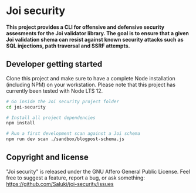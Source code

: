 # Joi security

**This project provides a CLI for offensive and defensive security assesments for the Joi validator library. The goal is to ensure that a given Joi validation shema can resist against known security attacks such as SQL injections, path traversal and SSRF attempts.**

## Developer getting started

Clone this project and make sure to have a complete Node installation (including NPM) on your workstation. Please note that this project has currently been tested with Node LTS 12.

```bash
# Go inside the Joi security project folder
cd joi-security

# Install all project dependencies
npm install

# Run a first development scan against a Joi schema
npm run dev scan ./sandbox/blogpost-schema.js
```

## Copyright and license

"Joi security" is released under the GNU Affero General Public License. Feel free to suggest a feature, report a bug, or ask something: https://github.com/Saluki/joi-security/issues
